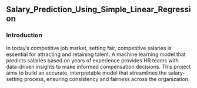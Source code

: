 <h2>Salary_Prediction_Using_Simple_Linear_Regression</h2>
<h3>Introduction</h3>
In today’s competitive job market, setting fair, competitive salaries is essential for attracting and retaining talent. A machine learning model that predicts salaries based on years of experience provides HR teams with data-driven insights to make informed compensation decisions. This project aims to build an accurate, interpretable model that streamlines the salary-setting process, ensuring consistency and fairness across the organization.
<h3></h3>
